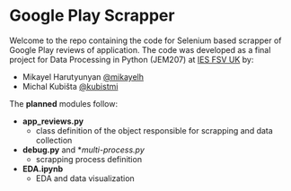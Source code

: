 # Google Play Scrapper
Welcome to the repo containing the code for Selenium based scrapper of Google Play reviews of application.
The code was developed as a final project for Data Processing in Python (JEM207) at [IES FSV UK](http://ies.fsv.cuni.cz) by:
- Mikayel Harutyunyan [@mikayelh](https://github.com/mikayelh)
- Michal Kubišta [@kubistmi](https://github.com/kubistmi)

The **planned** modules follow:
- **app_reviews.py**
    - class definition of the object responsible for scrapping and data collection
- **debug.py** and **multi-process.py*
    - scrapping process definition
- **EDA.ipynb**
    - EDA and data visualization
 

